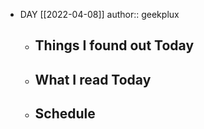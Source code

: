 - DAY [[2022-04-08]]
  author:: geekplux
	- ## Things I found out Today
	- ## What I read Today
	- ## Schedule